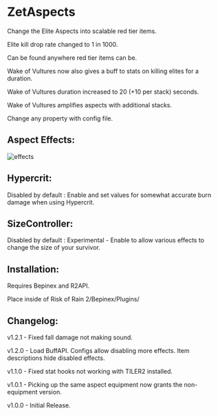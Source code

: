 # ZetAspects

Change the Elite Aspects into scalable red tier items.

Elite kill drop rate changed to 1 in 1000.

Can be found anywhere red tier items can be.

Wake of Vultures now also gives a buff to stats on killing elites for a duration.

Wake of Vultures duration increased to 20 (+10 per stack) seconds.

Wake of Vultures amplifies aspects with additional stacks.

Change any property with config file.

## Aspect Effects:

![effects](https://i.imgur.com/5ADDy5n.png)

## Hypercrit:

Disabled by default : Enable and set values for somewhat accurate burn damage when using Hypercrit.

## SizeController:

Disabled by default : Experimental - Enable to allow various effects to change the size of your survivor.

## Installation:

Requires Bepinex and R2API.

Place inside of Risk of Rain 2/Bepinex/Plugins/

## Changelog:

v1.2.1 - Fixed fall damage not making sound.

v1.2.0 - Load BuffAPI. Configs allow disabling more effects. Item descriptions hide disabled effects.

v1.1.0 - Fixed stat hooks not working with TILER2 installed.

v1.0.1 - Picking up the same aspect equipment now grants the non-equipment version.

v1.0.0 - Initial Release.
